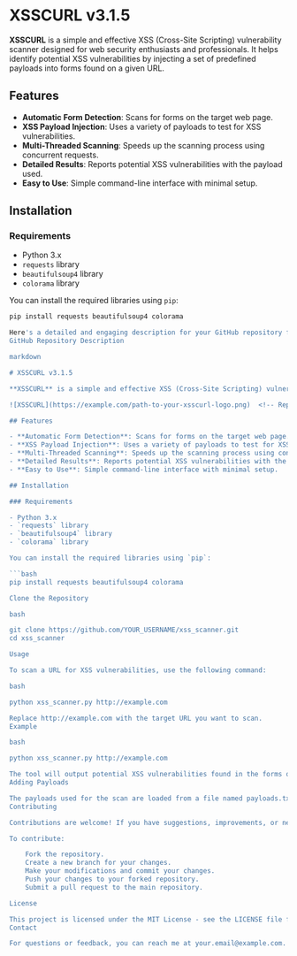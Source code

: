 # XSSCURL v3.1.5

**XSSCURL** is a simple and effective XSS (Cross-Site Scripting) vulnerability scanner designed for web security enthusiasts and professionals. It helps identify potential XSS vulnerabilities by injecting a set of predefined payloads into forms found on a given URL.
 <!-- Replace with the actual logo path -->

## Features

- **Automatic Form Detection**: Scans for forms on the target web page.
- **XSS Payload Injection**: Uses a variety of payloads to test for XSS vulnerabilities.
- **Multi-Threaded Scanning**: Speeds up the scanning process using concurrent requests.
- **Detailed Results**: Reports potential XSS vulnerabilities with the payload used.
- **Easy to Use**: Simple command-line interface with minimal setup.

## Installation

### Requirements

- Python 3.x
- `requests` library
- `beautifulsoup4` library
- `colorama` library

You can install the required libraries using `pip`:

```bash
pip install requests beautifulsoup4 colorama

Here's a detailed and engaging description for your GitHub repository for the XSSCURL XSS scanner tool. This description includes an overview of the tool, features, installation instructions, usage, and contribution guidelines.
GitHub Repository Description

markdown

# XSSCURL v3.1.5

**XSSCURL** is a simple and effective XSS (Cross-Site Scripting) vulnerability scanner designed for web security enthusiasts and professionals. It helps identify potential XSS vulnerabilities by injecting a set of predefined payloads into forms found on a given URL.

![XSSCURL](https://example.com/path-to-your-xsscurl-logo.png)  <!-- Replace with the actual logo path -->

## Features

- **Automatic Form Detection**: Scans for forms on the target web page.
- **XSS Payload Injection**: Uses a variety of payloads to test for XSS vulnerabilities.
- **Multi-Threaded Scanning**: Speeds up the scanning process using concurrent requests.
- **Detailed Results**: Reports potential XSS vulnerabilities with the payload used.
- **Easy to Use**: Simple command-line interface with minimal setup.

## Installation

### Requirements

- Python 3.x
- `requests` library
- `beautifulsoup4` library
- `colorama` library

You can install the required libraries using `pip`:

```bash
pip install requests beautifulsoup4 colorama

Clone the Repository

bash

git clone https://github.com/YOUR_USERNAME/xss_scanner.git
cd xss_scanner

Usage

To scan a URL for XSS vulnerabilities, use the following command:

bash

python xss_scanner.py http://example.com

Replace http://example.com with the target URL you want to scan.
Example

bash

python xss_scanner.py http://example.com

The tool will output potential XSS vulnerabilities found in the forms on the provided URL.
Adding Payloads

The payloads used for the scan are loaded from a file named payloads.txt. You can add more advanced payloads to this file to enhance the scanning capabilities.
Contributing

Contributions are welcome! If you have suggestions, improvements, or new features, please submit a pull request.

To contribute:

    Fork the repository.
    Create a new branch for your changes.
    Make your modifications and commit your changes.
    Push your changes to your forked repository.
    Submit a pull request to the main repository.

License

This project is licensed under the MIT License - see the LICENSE file for details.
Contact

For questions or feedback, you can reach me at your.email@example.com.
